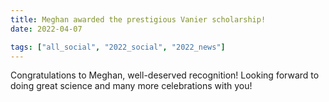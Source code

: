 ```yaml
---
title: Meghan awarded the prestigious Vanier scholarship!
date: 2022-04-07

tags: ["all_social", "2022_social", "2022_news"]
---
```


Congratulations to Meghan, well-deserved recognition! Looking forward to doing great science and many more celebrations with you!

<!--more-->

